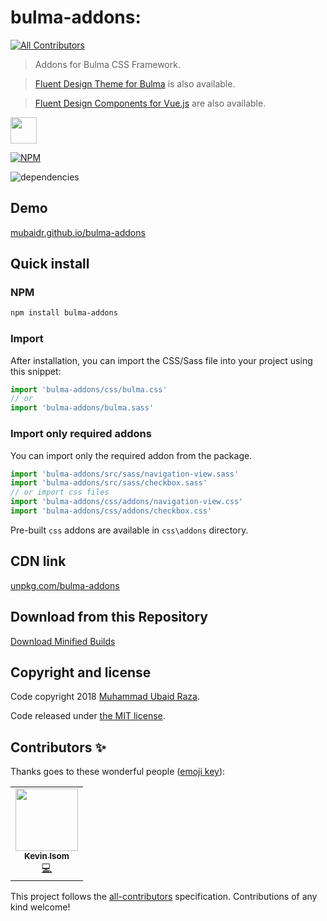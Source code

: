 # bulma-addons:
<!-- ALL-CONTRIBUTORS-BADGE:START - Do not remove or modify this section -->
[![All Contributors](https://img.shields.io/badge/all_contributors-1-orange.svg?style=flat-square)](#contributors-)
<!-- ALL-CONTRIBUTORS-BADGE:END -->

> Addons for Bulma CSS Framework.

> [Fluent Design Theme for Bulma](https://github.com/mubaidr/bulma-fluent) is also available.

> [Fluent Design Components for Vue.js](https://github.com/mubaidr/vue-fluent) are also available.

<a href="https://patreon.com/mubaidr">
  <img src="https://c5.patreon.com/external/logo/become_a_patron_button@2x.png" height="42">
</a>

[![NPM](https://nodei.co/npm/bulma-addons.png?compact=true)](https://nodei.co/npm/bulma-addons/)

![dependencies](https://david-dm.org/mubaidr/bulma-addons.svg)

## Demo

[mubaidr.github.io/bulma-addons](https://mubaidr.github.io/bulma-addons/)

## Quick install

### NPM

```sh
npm install bulma-addons
```

### Import

After installation, you can import the CSS/Sass file into your project using this snippet:

```js
import 'bulma-addons/css/bulma.css'
// or
import 'bulma-addons/bulma.sass'
```

### Import only required addons

You can import only the required addon from the package.

```js
import 'bulma-addons/src/sass/navigation-view.sass'
import 'bulma-addons/src/sass/checkbox.sass'
// or import css files
import 'bulma-addons/css/addons/navigation-view.css'
import 'bulma-addons/css/addons/checkbox.css'
```

Pre-built `css` addons are available in `css\addons` directory.

## CDN link

[unpkg.com/bulma-addons](https://unpkg.com/bulma-addons/css/)

## Download from this Repository

[Download Minified Builds](https://raw.githubusercontent.com/mubaidr/bulma-addons/master/css/)

## Copyright and license

Code copyright 2018 [Muhammad Ubaid Raza](https://mubaidr.github.io).

Code released under [the MIT license](https://github.com/jgthms/bulma/blob/master/LICENSE).

## Contributors ✨

Thanks goes to these wonderful people ([emoji key](https://allcontributors.org/docs/en/emoji-key)):

<!-- ALL-CONTRIBUTORS-LIST:START - Do not remove or modify this section -->
<!-- prettier-ignore-start -->
<!-- markdownlint-disable -->
<table>
  <tr>
    <td align="center"><a href="http://kevinisom.info"><img src="https://avatars0.githubusercontent.com/u/62547?v=4" width="100px;" alt=""/><br /><sub><b>Kevin Isom</b></sub></a><br /><a href="https://github.com/mubaidr/bulma-addons/commits?author=Kevnz" title="Code">💻</a></td>
  </tr>
</table>

<!-- markdownlint-enable -->
<!-- prettier-ignore-end -->
<!-- ALL-CONTRIBUTORS-LIST:END -->

This project follows the [all-contributors](https://github.com/all-contributors/all-contributors) specification. Contributions of any kind welcome!